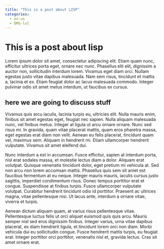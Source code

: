 ```yaml
---
title: "This is a post about LISP"
categories:
  - en-us
  - OMG-lol
---
```


# This is a post about lisp

Lorem ipsum dolor sit amet, consectetur adipiscing elit. Etiam quam nunc, efficitur ultrices porta eget, ornare nec nunc. Phasellus elit elit, dignissim a auctor non, sollicitudin interdum lorem. Vivamus eget diam orci. Nullam egestas justo vitae dapibus malesuada. Nam sem risus, tincidunt et mattis a, lacinia et ex. Etiam feugiat dolor ac lacus malesuada commodo. Integer pulvinar odio sit amet metus interdum, ut faucibus ex cursus.

## here we are going to discuss stuff

Vivamus quis arcu iaculis, lacinia turpis eu, ultricies elit. Nulla mauris enim, finibus sit amet egestas eget, feugiat nec sapien. Nulla aliquam malesuada nunc, vel finibus metus. Integer at ligula ut arcu ornare ornare. Nunc sed risus mi. In gravida, quam vitae placerat mattis, quam eros pharetra massa, eget egestas erat diam non velit. Aenean eu felis placerat, tincidunt quam vel, maximus sem. Aliquam in hendrerit mi. Etiam ullamcorper hendrerit vulputate. Vivamus sit amet eleifend dui.

Nunc interdum a est in accumsan. Fusce efficitur, sapien at interdum porta, nisl erat sodales massa, et molestie lectus diam a dolor. Aliquam erat volutpat. Quisque venenatis tincidunt dolor, eget pretium mi vehicula at. Sed non arcu non lorem accumsan mattis. Phasellus quis sem sit amet est faucibus fermentum at eu neque. Integer mauris mauris, iaculis cursus justo sagittis, imperdiet condimentum risus. Donec tempus porttitor erat et congue. Suspendisse at finibus turpis. Fusce ullamcorper vulputate volutpat. Curabitur hendrerit tincidunt odio id porttitor. Praesent ac ultrices magna, vitae pellentesque nisi. Ut lacus ante, interdum a ornare vitae, viverra et turpis.

Aenean dictum aliquam quam, at varius risus pellentesque vitae. Pellentesque luctus felis ut orci aliquet euismod quis quis arcu. Mauris semper nisl sed eros dignissim finibus. Integer varius, urna vitae dapibus placerat, ex diam hendrerit ligula, et tincidunt lorem orci non diam. Morbi vehicula dui eu sollicitudin congue. Fusce hendrerit mattis turpis, eu feugiat erat. Integer porttitor orci porttitor, venenatis nisl et, gravida lectus. Cras sit amet ornare erat.
